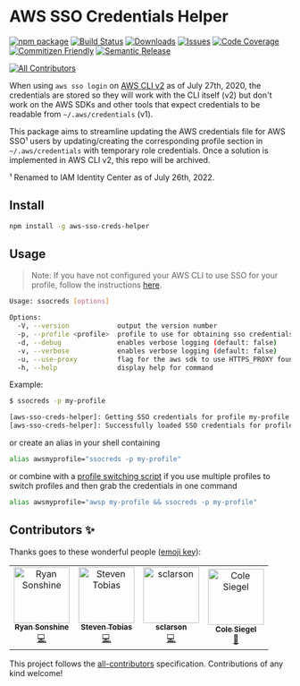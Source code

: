 # AWS SSO Credentials Helper

[![npm package][npm-img]][npm-url]
[![Build Status][build-img]][build-url]
[![Downloads][downloads-img]][downloads-url]
[![Issues][issues-img]][issues-url]
[![Code Coverage][codecov-img]][codecov-url]
[![Commitizen Friendly][commitizen-img]][commitizen-url]
[![Semantic Release][semantic-release-img]][semantic-release-url]
<!-- ALL-CONTRIBUTORS-BADGE:START - Do not remove or modify this section -->
[![All Contributors](https://img.shields.io/badge/all_contributors-4-orange.svg?style=flat-square)](#contributors-)
<!-- ALL-CONTRIBUTORS-BADGE:END -->

When using `aws sso login` on [AWS CLI v2](https://aws.amazon.com/blogs/developer/aws-cli-v2-is-now-generally-available/)
as of July 27th, 2020, the credentials are stored so they will work with the CLI
itself (v2) but don't work on the AWS SDKs and other tools that expect credentials
to be readable from `~/.aws/credentials` (v1).

This package aims to streamline updating the AWS credentials file for AWS SSO¹
users by updating/creating the corresponding profile section in `~/.aws/credentials` with
temporary role credentials. Once a solution is implemented in AWS CLI v2, this
repo will be archived.

¹ Renamed to IAM Identity Center as of July 26th, 2022.

## Install

```sh
npm install -g aws-sso-creds-helper
```

## Usage

> Note: If you have not configured your AWS CLI to use SSO for your profile, follow the
instructions [here][cli-sso-config-doc].

```sh
Usage: ssocreds [options]

Options:
  -V, --version            output the version number
  -p, --profile <profile>  profile to use for obtaining sso credentials (default: "default")
  -d, --debug              enables verbose logging (default: false)
  -v, --verbose            enables verbose logging (default: false)
  -u, --use-proxy          flag for the aws sdk to use HTTPS_PROXY found in env (default: false)
  -h, --help               display help for command
```

Example:

```sh
$ ssocreds -p my-profile

[aws-sso-creds-helper]: Getting SSO credentials for profile my-profile
[aws-sso-creds-helper]: Successfully loaded SSO credentials for profile my-profile
```

or create an alias in your shell containing

```sh
alias awsmyprofile="ssocreds -p my-profile"
```

or combine with a [profile switching script](https://github.com/antonbabenko/awsp)
if you use multiple profiles to switch profiles and then grab the credentials in one command

```sh
alias awsmyprofile="awsp my-profile && ssocreds -p my-profile"
```

[build-img]:https://github.com/ryansonshine/aws-sso-creds-helper/actions/workflows/release.yml/badge.svg
[build-url]:https://github.com/ryansonshine/aws-sso-creds-helper/actions/workflows/release.yml
[downloads-img]:https://img.shields.io/npm/dt/aws-sso-creds-helper
[downloads-url]:https://www.npmtrends.com/aws-sso-creds-helper
[npm-img]:https://img.shields.io/npm/v/aws-sso-creds-helper
[npm-url]:https://www.npmjs.com/package/aws-sso-creds-helper
[issues-img]:https://img.shields.io/github/issues/ryansonshine/aws-sso-creds-helper
[issues-url]:https://github.com/ryansonshine/aws-sso-creds-helper/issues
[codecov-img]:https://codecov.io/gh/ryansonshine/aws-sso-creds-helper/branch/master/graph/badge.svg
[codecov-url]:https://codecov.io/gh/ryansonshine/aws-sso-creds-helper
[semantic-release-img]:https://img.shields.io/badge/%20%20%F0%9F%93%A6%F0%9F%9A%80-semantic--release-e10079.svg
[semantic-release-url]:https://github.com/semantic-release/semantic-release
[commitizen-img]:https://img.shields.io/badge/commitizen-friendly-brightgreen.svg
[commitizen-url]:http://commitizen.github.io/cz-cli/
[cli-sso-config-doc]:https://docs.aws.amazon.com/cli/latest/userguide/cli-configure-sso.html

## Contributors ✨

Thanks goes to these wonderful people ([emoji key](https://allcontributors.org/docs/en/emoji-key)):

<!-- ALL-CONTRIBUTORS-LIST:START - Do not remove or modify this section -->
<!-- prettier-ignore-start -->
<!-- markdownlint-disable -->
<table>
  <tbody>
    <tr>
      <td align="center"><a href="https://ryansonshine.com"><img src="https://avatars.githubusercontent.com/u/9534477?v=4?s=100" width="100px;" alt="Ryan Sonshine"/><br /><sub><b>Ryan Sonshine</b></sub></a><br /><a href="https://github.com/ryansonshine/aws-sso-creds-helper/commits?author=ryansonshine" title="Code">💻</a></td>
      <td align="center"><a href="https://blog.stobias.dev/"><img src="https://avatars.githubusercontent.com/u/590677?v=4?s=100" width="100px;" alt="Steven Tobias"/><br /><sub><b>Steven Tobias</b></sub></a><br /><a href="https://github.com/ryansonshine/aws-sso-creds-helper/commits?author=stobias123" title="Code">💻</a></td>
      <td align="center"><a href="https://github.com/sclarson"><img src="https://avatars.githubusercontent.com/u/393467?v=4?s=100" width="100px;" alt="sclarson"/><br /><sub><b>sclarson</b></sub></a><br /><a href="https://github.com/ryansonshine/aws-sso-creds-helper/commits?author=sclarson" title="Code">💻</a></td>
      <td align="center"><a href="https://github.com/colesiegel"><img src="https://avatars.githubusercontent.com/u/14875904?v=4?s=100" width="100px;" alt="Cole Siegel"/><br /><sub><b>Cole Siegel</b></sub></a><br /><a href="https://github.com/ryansonshine/aws-sso-creds-helper/issues?q=author%3Acolesiegel" title="Bug reports">🐛</a></td>
    </tr>
  </tbody>
</table>

<!-- markdownlint-restore -->
<!-- prettier-ignore-end -->

<!-- ALL-CONTRIBUTORS-LIST:END -->

This project follows the [all-contributors](https://github.com/all-contributors/all-contributors) specification. Contributions of any kind welcome!
